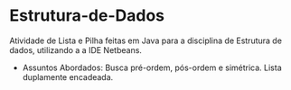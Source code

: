 # Estrutura-de-Dados
Atividade de Lista e Pilha feitas em Java para a disciplina de Estrutura de dados, utilizando a a IDE Netbeans.

- Assuntos Abordados: Busca pré-ordem, pós-ordem e simétrica.
                      Lista duplamente encadeada.
